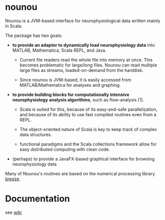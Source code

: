 # nounou

Nounou is a JVM-based interface for neurophysiological data written mainly in Scala.

The package has two goals:

* **to provide an adapter to dynamically load neurophysiology data** into MATLAB, Mathematica, Scala REPL, and Java. 

     * Current file readers read the whole file into memory at once. This becomes problematic for large/long files. Nounou can read multiple large files as streams, loaded-on-demand from the harddisk.

     * Since nounou is JVM-based, it is easily accessed from MATLAB/Mathematica for analyses and graphing.


* **to provide building blocks for computationally intensive neurophysiology analysis algorithms**, such as flow-analysis [1]. 

     * Scala is suited for this, because of its easy-and-safe parallelization, and because of its ability to use fast compiled routines even from a REPL.

     * The object-oriented nature of Scala is key to keep track of complex data structures.

     * functional paradigms and the Scala collections framework allow for easy distributed computing with clean code.
 

* (perhaps) to provide a JavaFX-based graphical interface for browsing neurophysiology data


Many of Nounou's routines are based on the numerical processing library [breeze](http://github.com/scalanlp/breeze).


# Documentation #

see [wiki](https://github.com/ktakagaki/nounou/wiki)
